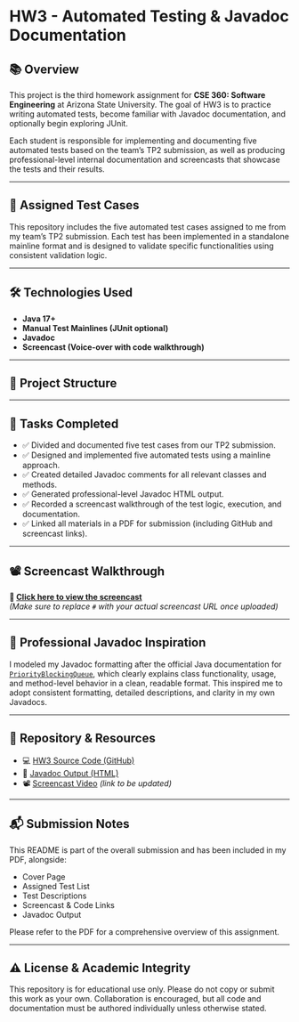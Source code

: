 # HW3 - Automated Testing & Javadoc Documentation

## 📚 Overview

This project is the third homework assignment for **CSE 360: Software Engineering** at Arizona State University. The goal of HW3 is to practice writing automated tests, become familiar with Javadoc documentation, and optionally begin exploring JUnit.

Each student is responsible for implementing and documenting five automated tests based on the team’s TP2 submission, as well as producing professional-level internal documentation and screencasts that showcase the tests and their results.

---

## 🧪 Assigned Test Cases

This repository includes the five automated test cases assigned to me from my team’s TP2 submission. Each test has been implemented in a standalone mainline format and is designed to validate specific functionalities using consistent validation logic.

---

## 🛠️ Technologies Used

- **Java 17+**
- **Manual Test Mainlines (JUnit optional)**
- **Javadoc**
- **Screencast (Voice-over with code walkthrough)**

---

## 📂 Project Structure


---

## 📄 Tasks Completed

- ✅ Divided and documented five test cases from our TP2 submission.
- ✅ Designed and implemented five automated tests using a mainline approach.
- ✅ Created detailed Javadoc comments for all relevant classes and methods.
- ✅ Generated professional-level Javadoc HTML output.
- ✅ Recorded a screencast walkthrough of the test logic, execution, and documentation.
- ✅ Linked all materials in a PDF for submission (including GitHub and screencast links).

---

## 📽️ Screencast Walkthrough

**🎥 [Click here to view the screencast](#)**  
*(Make sure to replace `#` with your actual screencast URL once uploaded)*

---

## 📌 Professional Javadoc Inspiration

I modeled my Javadoc formatting after the official Java documentation for [`PriorityBlockingQueue`](https://docs.oracle.com/en/java/javase/17/docs/api/java.base/java/util/concurrent/PriorityBlockingQueue.html), which clearly explains class functionality, usage, and method-level behavior in a clean, readable format. This inspired me to adopt consistent formatting, detailed descriptions, and clarity in my own Javadocs.

---

## 🔗 Repository & Resources

- 💻 [HW3 Source Code (GitHub)](https://github.com/yourusername/HW3)  
- 📄 [Javadoc Output (HTML)](./doc/index.html)  
- 📽️ [Screencast Video](#) *(link to be updated)*

---

## 📬 Submission Notes

This README is part of the overall submission and has been included in my PDF, alongside:
- Cover Page
- Assigned Test List
- Test Descriptions
- Screencast & Code Links
- Javadoc Output

Please refer to the PDF for a comprehensive overview of this assignment.

---

## ⚠️ License & Academic Integrity

This repository is for educational use only. Please do not copy or submit this work as your own. Collaboration is encouraged, but all code and documentation must be authored individually unless otherwise stated.

